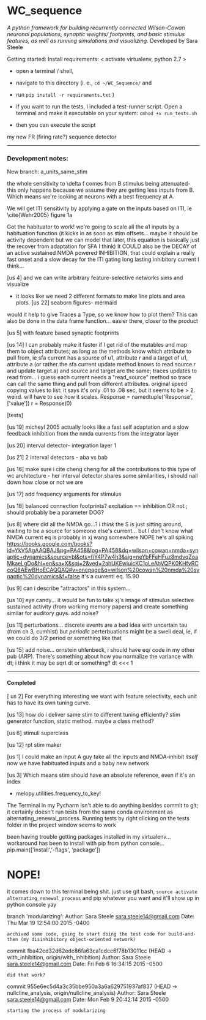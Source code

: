 # WC_sequence

_A python framework for building recurrently connected Wilson-Cowan neuronal populations,
synaptic weights/ footprints, and basic stimulus features, as well as running simulations 
and visualizing._
Developed by Sara Steele


Getting started:
Install requirements:
< activate virtualenv, python 2.7 >
- open a terminal / shell, 
- navigate to this directory 
(i. e., `cd ~/WC_Sequence/` and 
- run 
`pip install -r requirements.txt` )


- if you want to run the tests, I included a test-runner script.
Open a terminal and make it executable on your system:
`cmhod +x run_tests.sh`
- then you can execute the script 

my new FR (firing rate?) sequence detector

__________________________
### Development notes: 
New branch: a_units_same_stim

the whole sensitivity to \delta f comes from B stimulus being attenuated- 
this only happens because we assume they are getting less inputs from B. 
Which means we're looking at neurons with a best frequency at A.

We will get ITI sensitivity by applying a gate on the inputs based on ITI, ie \cite{Wehr2005} figure 1a

Got the habituator to work! we're going to scale all the a1 inputs by a 
habituation function (it kicks in as soon as stim offsets... maybe it should be activity dependent but 
we can model that later, this equation is basically just the recover from adaptation for SFA I think)
It COULD also be the DECAY of an active sustained NMDA powered INHIBITION, that could explain a really fast 
onset and a slow decay for the ITI gating long lasting inhibitory current I think...

[us 4]
and we can write arbitrary feature-selective networks sims and visualize
- it looks like we need 2 different formats to make line plots and area plots.
[us 22]
seaborn figures- mermaid

would it help to give Traces a Type, so we know how to plot them? This can also be done in the data frame function... easier there, closer to the product

[us 5]
with feature based synaptic footprints


[us 14]
I can probably make it faster if I get rid of the mutables and map them to object attributes;
as long as the methods know which attribute to pull from, ie sfa current has a source of u1, attribute r
and a target of u1, attribute a (or rather the sfa current update method knows to read source.r and update target.a) 
and source and target are the same; traces updates to read from...
i guess each current needs a "read_source" method so trace can call the same thing and pull from different attributes.
original speed copying values to list:
it says it's only .01 to .08 sec, but it seems to be > 2. weird.
will have to see how it scales.
Response = namedtuple('Response', ['value'])
r = Response(0)

[tests]


[us 19]
micheyl 2005 actually looks like a fast self adaptation and a slow feedback inhibition from the nmda currents from the 
integrator layer

[us 20]
interval detector- integration layer 1

[us 21]
2 interval detectors - aba vs bab


[us 16]
make sure i cite cheng cheng for all the contributions to this type of wc architecture - her interval detector shares 
some similarities, i should nail down how close or not we are

[us 17]
add frequency arguments for stimulus


[us 18]
balanced connection footprints? excitation == inhibition
OR not ; should probably be a parameter
DOG?

[us 8]
where did all the NMDA go...? i _think_ the S is just sitting around,
waiting to be a source for someone else's current... but I don't know what NMDA current eq is
probably in xj wang somewhere NOPE he's all spiking
https://books.google.com/books?id=YkV5AgAAQBAJ&pg=PA458&lpg=PA458&dq=wilson+cowan+nmda+synaptic+dynamics&source=bl&ots=fiY4P7w4h3&sig=neYbFFeHFuz8mdvqZoaMkaeLgDo&hl=en&sa=X&sqi=2&ved=2ahUKEwiuicKC1oLeAhVQPK0KHfvRCcoQ6AEwBHoECAQQAQ#v=onepage&q=wilson%20cowan%20nmda%20synaptic%20dynamics&f=false
it's a current! eq. 15.90

[us 9]
can i describe "attractors" in this system...

[us 10]
eye candy... it would be fun to take xj's image of stimulus selective sustained activity (from working memory papers) 
and create something similar for auditory guys.
add noise?

[us 11]
perturbations... discrete events are a bad idea with uncertain tau (from ch 3, cumhist)
but _periodic_ perterbuations might be a swell deal, ie, if we could do 3/2 period or something like that
<in phase vs out of phase>

[us 15]
add noise... ornstein uhlenbeck, i should have eq/ code in my other pub (ARP). There's something about how you normalize 
the variance with dt; i think it may be sqrt dt or something? dt <<< 1
____
#### Completed

[ us 2]
For everything interesting we want with feature selectivity, each unit has to have its own tuning curve.

[us 13]
how do i deliver same stim to different tuning efficiently?
stim generator function, static method. maybe a class method?


[us 6]
stimuli superclass

[us 12] 
rpt stim maker

[us 1]
I could make an input A guy take all the inputs and NMDA-inhibit _itself_
now we have habituated inputs and a baby new network

[us 3]
Which means stim should have an absolute reference, even if it's an index
- melopy.utilities.frequency_to_key!

The Terminal in my Pycharm isn't able to do anything besides commit to git; it certainly doesn't run tests from the same
conda environment as alternating_renewal_process. Running tests by right clicking on the tests folder in the project
window seems to work

been having trouble getting packages installed in my virtualenv...
workaround has been to install with pip from python console...
pip.main(['install','-flags', 'package'])
# NOPE! 
it comes down to this terminal being shit. just use git bash,
`source activate alternating_renewal_process`
and pip whatever you want and it'll show up in python console yay

branch 'modularizing':
Author: Sara Steele <sara.steele14@gmail.com>
Date:   Thu Mar 19 12:54:00 2015 -0400

    archived some code, going to start doing the test code for build-and-then (my disinhibitory object-oriented network)


commit fba42cd32d62edc86fa63ca1cdcc6f78b13011cc (HEAD -> with_inhibition, origin/with_inhibition)
Author: Sara Steele <sara.steele14@gmail.com>
Date:   Fri Feb 6 16:34:15 2015 -0500

    did that work?

commit 955e6ec5d4a3c35bbe950a3a6a629751937af837 (HEAD -> nullcline_analysis, origin/nullcline_analysis)
Author: Sara Steele <sara.steele14@gmail.com>
Date:   Mon Feb 9 20:42:14 2015 -0500

    starting the process of modularizing

